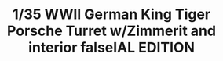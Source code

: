 ---
layout: product
title: "1/35 WWII German King Tiger Porsche Turret w/Zimmerit and interior  falseIAL EDITION"
price: "7000" 
desc: "Maketa"
img_path: "/assets/img/TAKO2046S.webp"
brand: "N/A"
available: false
special_offer: false
new: false
soon: false
cat: "010000"
subcat: "010200"
subsubcat: "0N/A"
sifra: "TAKO2046S"
popular: false
---
